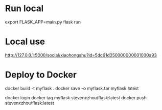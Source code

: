 # Run local
export FLASK_APP=main.py 
flask run

# Local use
http://127.0.0.1:5000/social/xiaohongshu?id=5dc61d350000000001000a93


# Deploy to Docker
docker build -t myflask .
docker save -o myflask.tar myflask:latest

docker login
docker tag myflask stevenxzhou/flask:latest
docker push stevenxzhou/flask:latest